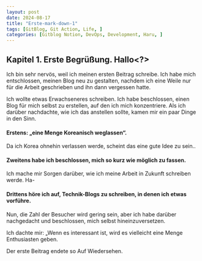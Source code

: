 ```yaml
---
layout: post
date: 2024-08-17
title: "Erste-mark-down-1"
tags: [GitBlog, Git Action, Life, ]
categories: [Gitblog Notion, DevOps, Development, Haru, ]
---
```



## Kapitel 1. Erste Begrüßung. Hallo<?>


Ich bin sehr nervös, weil ich meinen ersten Beitrag schreibe.
Ich habe mich entschlossen, meinen Blog neu zu gestalten, nachdem ich eine Weile nur für die Arbeit geschrieben und ihn dann vergessen hatte.


Ich wollte etwas Erwachseneres schreiben.
Ich habe beschlossen, einen Blog für mich selbst zu erstellen, auf den ich mich konzentriere.
Als ich darüber nachdachte, wie ich das anstellen sollte, kamen mir ein paar Dinge in den Sinn.



#### Erstens: „eine Menge Koreanisch weglassen“.


Da ich Korea ohnehin verlassen werde, scheint das eine gute Idee zu sein..



#### Zweitens habe ich beschlossen, mich so kurz wie möglich zu fassen.


Ich mache mir Sorgen darüber, wie ich meine Arbeit in Zukunft schreiben werde. Ha-



#### Drittens höre ich auf, Technik-Blogs zu schreiben, in denen ich etwas vorführe.


Nun, die Zahl der Besucher wird gering sein, aber ich habe darüber nachgedacht und beschlossen, mich selbst hineinzuversetzen.


Ich dachte mir: „Wenn es interessant ist, wird es vielleicht eine Menge Enthusiasten geben.


Der erste Beitrag endete so Auf Wiedersehen.

